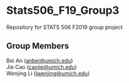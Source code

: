 # Stats506_F19_Group3
Repository for STATS 506 F2019 group project

## Group Members
Bei An (anbei@umich.edu)  
Jie Cao (caojie@umich.edu)  
Wenjing Li (lwenjing@umich.edu)  
